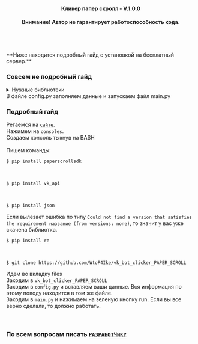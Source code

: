 
<h4 align="center">
  Кликер папер скролл - V.1.0.0
</h4>

<h4 align="center">
  Внимание! Автор не гарантирует работоспособность кода.
</h4>
<br><br><br>
**Ниже находится подробный гайд с установкой на бесплатный сервер.**

### Совсем не подробный гайд
<details>
<summary>Нужные библиотеки</summary>
  paperscrollsdk<br>
  vk_api<br>
  json<br>
  re<br>
</details>
В файле config.py заполняем данные и запускаем файл main.py

### Подробный гайд
Регаемся на [`сайте`]( https://www.pythonanywhere.com).<br>
Нажимем на `consoles`.<br>
Создаем консоль тыкнув на BASH<br>
<br> Пишем команды:<br>

    $ pip install paperscrollsdk
    
    
<br>
    
    $ pip install vk_api
    
<br>
    
    $ pip install json
    
Если вылезает ошибка по типу `Could not find a version that satisfies the requirement название (from versions: none)`, то значит у вас уже скачена библиотка.
   
    $ pip install re
    
<br>
    
    $ git clone https://github.com/WtoP4Ike/vk_bot_clicker_PAPER_SCROLL
    
    
Идем во вкладку files<br>
Заходим в `vk_bot_clicker_PAPER_SCROLL`<br>
Заходим в `config.py` и вставляем ваши данные. Вся информация по этому поводу находится в том же файле.<br>
Заходим в `main.py` и нажимаем на зеленую кнопку run. Если вы все верно сделали, то должно работать.<br><br><br>
### По всем вопросам писать [`РАЗРАБОТЧИКУ`](https://vk.com/wtop4ike)
